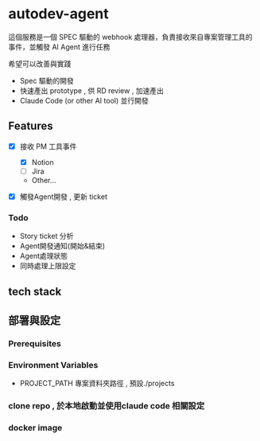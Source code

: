 # autodev-agent

這個服務是一個 SPEC 驅動的 webhook 處理器，負責接收來自專案管理工具的事件，並觸發 AI Agent 進行任務  

希望可以改善與實踐  
- Spec 驅動的開發
- 快速產出 prototype , 供 RD review , 加速產出
- Claude Code (or other AI tool) 並行開發

## Features
- [x] 接收 PM 工具事件
  - [x] Notion
  - [ ] Jira
  - Other...

- [x] 觸發Agent開發 , 更新 ticket

### Todo
- Story ticket 分析
- Agent開發通知(開始&結束)
- Agent處理狀態
- 同時處理上限設定

## tech stack

## 部署與設定

### Prerequisites

### Environment Variables
- PROJECT_PATH 專案資料夾路徑 , 預設./projects

### clone repo , 於本地啟動並使用claude code 相關設定

### docker image




